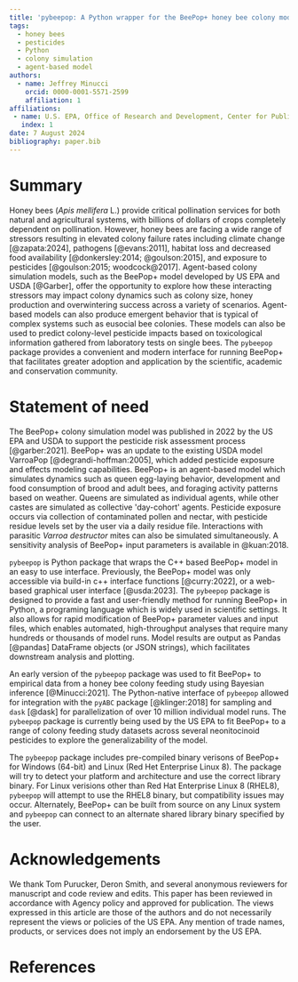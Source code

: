 ```yaml
---
title: 'pybeepop: A Python wrapper for the BeePop+ honey bee colony model'
tags:
  - honey bees
  - pesticides
  - Python
  - colony simulation
  - agent-based model
authors:
  - name: Jeffrey Minucci
    orcid: 0000-0001-5571-2599
    affiliation: 1
affiliations:
 - name: U.S. EPA, Office of Research and Development, Center for Public Health and Environmental Assessment, USA
   index: 1
date: 7 August 2024
bibliography: paper.bib
---
```


# Summary

Honey bees (<i>Apis mellifera</i> L.) provide critical pollination services
for both natural and agricultural systems, with billions of dollars of crops
completely dependent on pollination. However, honey bees are facing a wide 
range of stressors resulting in elevated colony failure rates including
climate change [@zapata:2024], pathogens [@evans:2011], habitat loss and 
decreased food availability [@donkersley:2014; @goulson:2015], and exposure to 
pesticides [@goulson:2015; woodcock@2017]. Agent-based colony simulation models, such as the BeePop+ model
developed by US EPA and USDA [@Garber], offer the opportunity to explore how
these interacting stressors may impact colony dynamics such as colony size, 
honey production and overwintering success across a variety of scenarios. 
Agent-based models can also produce emergent behavior that is typical of complex
systems such as eusocial bee colonies. These models can also be used to predict 
colony-level pesticide impacts based on toxicological information gathered from 
laboratory tests on single bees. The `pybeepop` package provides a convenient 
and modern interface for running BeePop+ that facilitates greater adoption and
application by the scientific, academic and conservation community.


# Statement of need

The BeePop+ colony simulation model was published in 2022 by the US EPA and USDA
to support the pesticide risk assessment process [@garber:2021]. BeePop+ was an update to the 
existing USDA model VarroaPop [@degrandi-hoffman:2005], which added pesticide exposure and effects modeling
capabilities. BeePop+ is an agent-based model which simulates dynamics such as queen
egg-laying behavior, development and food consumption of brood and adult bees, and
foraging activity patterns based on weather. Queens are simulated as individual agents,
while other castes are simulated as collective 'day-cohort' agents. Pesticide exposure
occurs via collection of contaminated pollen and nectar, with pesticide residue levels
set by the user via a daily residue file. Interactions with parasitic *Varroa destructor* mites
can also be simulated simultaneously. A sensitivity analysis of BeePop+ input parameters
is available in @kuan:2018.

`pybeepop` is Python package that wraps the C++ based BeePop+ model in an
easy to use interface. Previously, the BeePop+ model was only accessible via
build-in c++ interface functions [@curry:2022], or a web-based 
graphical user interface [@usda:2023].
The `pybeepop` package is designed to provide a fast and user-friendly method
for running BeePop+ in Python, a programing language which is widely used in 
scientific settings. It also allows for rapid modification of BeePop+ parameter values and input files,
which enables automated, high-throughput analyses that require many hundreds 
or thousands of model runs. Model results are output as Pandas [@pandas] DataFrame
objects (or JSON strings), which facilitates downstream analysis and plotting.

An early version of the `pybeepop` package was used to fit BeePop+ to empirical
data from a honey bee colony feeding study using Bayesian inference [@Minucci:2021].
The Python-native interface of `pybeepop` allowed for integration with the `pyABC`
package [@klinger:2018] for sampling and `dask` [@dask] for parallelization of over 10
million individual model runs. The `pybeepop` package is currently being used by
the US EPA to fit BeePop+ to a range of colony feeding study datasets across several
neonitocinoid pesticides to explore the generalizability of the model. 

The `pybeepop` package includes pre-compiled binary verisons of BeePop+ for Windows
(64-bit) and Linux (Red Het Enterprise Linux 8). The package will try to detect your
platform and architecture and use the correct library binary. For Linux verisions
other than Red Hat Enterprise Linux 8 (RHEL8), `pybeepop` will attempt to use the 
RHEL8 binary, but compatibility issues may occur. Alternately, BeePop+ can be built
from source on any Linux system and `pybeepop` can connect to an alternate shared
library binary specified by the user.

# Acknowledgements

We thank Tom Purucker, Deron Smith, and several anonymous reviewers for manuscript and code review and edits.
This paper has been reviewed in accordance with Agency policy and approved for 
publication. The views expressed in this article are those of the authors and
do not necessarily represent the views or policies of the US EPA. Any mention of trade names, 
products, or services does not imply an endorsement by the US EPA.

# References